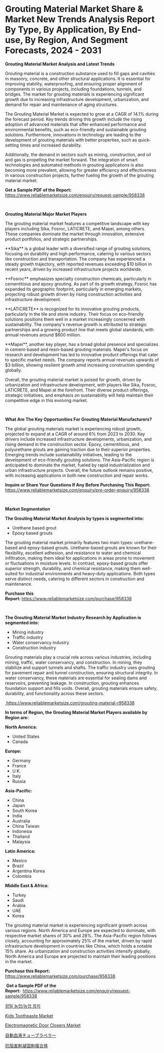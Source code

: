 <p><h1>Grouting Material Market Share & Market New Trends Analysis Report By Type, By Application, By End-use, By Region, And Segment Forecasts, 2024 - 2031</h1></p><p><strong>Grouting Material Market Analysis and Latest Trends</strong></p>
<p><p>Grouting material is a construction substance used to fill gaps and cavities in masonry, concrete, and other structural applications. It is essential for improving stability, waterproofing, and ensuring proper alignment of components in various projects, including foundations, tunnels, and bridges. The market for grouting materials is experiencing significant growth due to increasing infrastructure development, urbanization, and demand for repair and maintenance of aging structures.</p><p>The Grouting Material Market is expected to grow at a CAGR of 14.1% during the forecast period. Key trends driving this growth include the rising adoption of advanced materials that offer enhanced performance and environmental benefits, such as eco-friendly and sustainable grouting solutions. Furthermore, innovations in technology are leading to the development of grouting materials with better properties, such as quick-setting times and increased durability.</p><p>Additionally, the demand in sectors such as mining, construction, and oil and gas is propelling the market forward. The integration of smart technologies and automated methods in grouting applications is also becoming more prevalent, allowing for greater efficiency and effectiveness in various construction projects, further fueling the growth of the grouting material market.</p></p>
<p><strong>Get a Sample PDF of the Report:&nbsp;</strong> <a href="https://www.reliablemarketsize.com/enquiry/request-sample/958338">https://www.reliablemarketsize.com/enquiry/request-sample/958338</a></p>
<p>&nbsp;</p>
<p><strong>Grouting Material Major Market Players</strong></p>
<p><p>The grouting material market features a competitive landscape with key players including Sika, Fosroc, LATICRETE, and Mapei, among others. These companies dominate the market through innovation, extensive product portfolios, and strategic partnerships.</p><p>**Sika** is a global leader with a diversified range of grouting solutions, focusing on durability and high performance, catering to various sectors like construction and transportation. The company has experienced a steady growth trajectory, with reported revenues exceeding $10 billion in recent years, driven by increased infrastructure projects worldwide.</p><p>**Fosroc** emphasizes specialty construction chemicals, particularly in cementitious and epoxy grouting. As part of its growth strategy, Fosroc has expanded its geographic footprint, particularly in emerging markets, projecting robust growth driven by rising construction activities and infrastructure development.</p><p>**LATICRETE** is recognized for its innovative grouting products, particularly in the tile and stone industry. Their focus on eco-friendly solutions positions them well in a market increasingly concerned with sustainability. The company's revenue growth is attributed to strategic partnerships and a growing product line that meets global standards, with annual revenues around $600 million.</p><p>**Mapei**, another key player, has a broad global presence and specializes in cement-based and resin-based grouting materials. Mapei's focus on research and development has led to innovative product offerings that cater to specific market needs. The company reports annual revenues upwards of $3 billion, showing resilient growth amid increasing construction spending globally.</p><p>Overall, the grouting material market is poised for growth, driven by urbanization and infrastructure development, with players like Sika, Fosroc, LATICRETE, and Mapei at the forefront. Their diverse product offerings, strategic initiatives, and emphasis on sustainability will help maintain their competitive edge in this evolving market.</p></p>
<p>&nbsp;</p>
<p><strong>What Are The Key Opportunities For Grouting Material Manufacturers?</strong></p>
<p><p>The global grouting materials market is experiencing robust growth, projected to expand at a CAGR of around 6% from 2023 to 2030. Key drivers include increased infrastructure developments, urbanization, and rising demand in the construction sector. Epoxy, cementitious, and polyurethane grouts are gaining traction due to their superior properties. Emerging trends include sustainability initiatives, leading to the development of eco-friendly grouting solutions. The Asia-Pacific region is anticipated to dominate the market, fueled by rapid industrialization and urban infrastructure projects. Overall, the future outlook remains positive, with increasing applications in both new construction and repair works.</p></p>
<p><strong>Inquire or Share Your Questions If Any Before Purchasing This Report:</strong> <a href="https://www.reliablemarketsize.com/enquiry/pre-order-enquiry/958338">https://www.reliablemarketsize.com/enquiry/pre-order-enquiry/958338</a></p>
<p>&nbsp;</p>
<p><strong>Market Segmentation</strong></p>
<p><strong>The Grouting Material Market Analysis by types is segmented into:</strong></p>
<p><ul><li>Urethane based grout</li><li>Epoxy based grouts</li></ul></p>
<p><p>The grouting material market primarily features two main types: urethane-based and epoxy-based grouts. Urethane-based grouts are known for their flexibility, excellent adhesion, and resistance to water and chemical infiltration, making them ideal for applications in areas prone to movement or fluctuations in moisture levels. In contrast, epoxy-based grouts offer superior strength, durability, and chemical resistance, making them well-suited for industrial environments and heavy-duty applications. Both types serve distinct needs, catering to different sectors in construction and maintenance.</p></p>
<p><strong>Purchase this Report:&nbsp;</strong><a href="https://www.reliablemarketsize.com/purchase/958338">https://www.reliablemarketsize.com/purchase/958338</a></p>
<p>&nbsp;</p>
<p><strong>The Grouting Material Market Industry Research by Application is segmented into:</strong></p>
<p><ul><li>Mining industry</li><li>Traffic industry</li><li>Water conservancy industry</li><li>Construction industry</li></ul></p>
<p><p>Grouting materials play a crucial role across various industries, including mining, traffic, water conservancy, and construction. In mining, they stabilize and support tunnels and shafts. The traffic industry uses grouting for pavement repair and tunnel construction, ensuring structural integrity. In water conservancy, these materials are essential for sealing dams and reservoirs, preventing leakage. In construction, grouting enhances foundation support and fills voids. Overall, grouting materials ensure safety, durability, and functionality across these sectors.</p></p>
<p><a href="https://www.reliablemarketsize.com/grouting-material-r958338">&nbsp;https://www.reliablemarketsize.com/grouting-material-r958338</a></p>
<p><strong>In terms of Region, the Grouting Material Market Players available by Region are:</strong></p>
<p>
    <p> <strong> North America: </strong>
        <ul>
            <li>United States</li>
            <li>Canada</li>
        </ul>
        </p> 
    <p> <strong> Europe: </strong>
        <ul>
            <li>Germany</li>
            <li>France</li>
            <li>U.K.</li>
            <li>Italy</li>
            <li>Russia</li>
        </ul>
        </p> 
    <p> <strong> Asia-Pacific: </strong>
        <ul>
            <li>China</li>
            <li>Japan</li>
            <li>South Korea</li>
            <li>India</li>
            <li>Australia</li>
            <li>China Taiwan</li>
            <li>Indonesia</li>
            <li>Thailand</li>
            <li>Malaysia</li>
        </ul>
        </p> 
    <p> <strong> Latin America: </strong>
        <ul>
            <li>Mexico</li>
            <li>Brazil</li>
            <li>Argentina Korea</li>
            <li>Colombia</li>
        </ul>
        </p> 
    <p> <strong> Middle East & Africa: </strong>
        <ul>
            <li>Turkey</li>
            <li>Saudi</li>
            <li>Arabia</li>
            <li>UAE</li>
            <li>Korea</li>
        </ul>
    </p>
    </p>
<p><p>The grouting material market is experiencing significant growth across various regions. North America and Europe are expected to dominate, with respective market shares of 30% and 28%. The Asia-Pacific region follows closely, accounting for approximately 25% of the market, driven by rapid infrastructure development in countries like China, which holds a notable 15% share. As urbanization and construction activities intensify globally, North America and Europe are projected to maintain their leading positions in the market.</p></p>
<p><strong>Purchase this Report: </strong><a href="https://www.reliablemarketsize.com/purchase/958338">https://www.reliablemarketsize.com/purchase/958338</a></p>
<p>&nbsp;<strong>Get a Sample PDF of the Report:&nbsp;&nbsp;</strong><a href="https://www.reliablemarketsize.com/enquiry/request-sample/958338">https://www.reliablemarketsize.com/enquiry/request-sample/958338</a></p>
<p><strong></strong></p>
<p><p><a href="https://medium.com/@iarhbiqv81/%EA%B8%80%EB%A1%9C%EB%B2%8C-%EC%A0%95%EB%B0%80-%EB%86%8D%EC%97%85-%EB%86%8D%EC%82%AC-%EC%9E%A5%EC%B9%98-%EC%8B%9C%EC%9E%A5-%EB%B6%84%EC%84%9D-%EC%A3%BC%EC%9A%94-%EC%8B%9C%EC%9E%A5-%EB%8F%99%ED%96%A5-%EB%B0%8F-%ED%96%A5%ED%9B%84-%EC%A0%84%EB%A7%9D-2024-2031-927a35dfc5fe?postPublishedType=initial">정밀 농업/농업 장치</a></p><p><a href="https://issuu.com/reportprime-2/docs/kids-toothpaste-market-size-2030.pp_8d3efb7312eea5">Kids Toothpaste Market</a></p><p><a href="https://medium.com/@carlahoustonh51/this-report-aims-to-provide-a-comprehensive-presentation-of-the-global-market-for-electromagnetic-29a1b874619b">Electromagnetic Door Closers Market</a></p><p><a href="https://medium.com/@qarpaiop35/automated-blood-tube-labeler-market-%E3%81%AE%E3%82%B0%E3%83%AD%E3%83%BC%E3%83%90%E3%83%AB%E5%B8%82%E5%A0%B4%E6%A6%82%E8%A6%81%E3%81%AF-%E4%B8%96%E7%95%8C%E3%81%8A%E3%82%88%E3%81%B3%E4%B8%BB%E8%A6%81%E5%B8%82%E5%A0%B4%E3%81%AB%E3%81%8A%E3%81%91%E3%82%8B%E6%A5%AD%E7%95%8C%E3%81%AB%E5%BD%B1%E9%9F%BF%E3%82%92%E4%B8%8E%E3%81%88%E3%82%8B%E4%B8%BB%E8%A6%81%E3%81%AA%E3%83%88%E3%83%AC%E3%83%B3%E3%83%89%E3%81%AB%E3%81%A4%E3%81%84%E3%81%A6-%E7%8B%AC%E8%87%AA%E3%81%AE%E8%A6%96%E7%82%B9%E3%82%92%E6%8F%90%E4%BE%9B%E3%81%97%E3%81%BE%E3%81%99-513b6de748b8">自動血液チューブラベラー</a></p><p><a href="https://medium.com/@qarpaiop35/anti-inhibitor-coagulant-complex-market-%E3%81%AE%E3%82%B0%E3%83%AD%E3%83%BC%E3%83%90%E3%83%AB%E5%B8%82%E5%A0%B4%E6%A6%82%E8%A6%81%E3%81%AF-%E4%B8%96%E7%95%8C%E3%81%8A%E3%82%88%E3%81%B3%E4%B8%BB%E8%A6%81%E5%B8%82%E5%A0%B4%E3%81%AB%E3%81%8A%E3%81%91%E3%82%8B%E6%A5%AD%E7%95%8C%E3%81%AB%E5%BD%B1%E9%9F%BF%E3%82%92%E4%B8%8E%E3%81%88%E3%82%8B%E4%B8%BB%E8%A6%81%E3%81%AA%E3%83%88%E3%83%AC%E3%83%B3%E3%83%89%E3%81%AB%E3%81%A4%E3%81%84%E3%81%A6-%E7%8B%AC%E8%87%AA%E3%81%AE%E8%A6%96%E7%82%B9%E3%82%92%E6%8F%90%E4%BE%9B%E3%81%97%E3%81%BE%E3%81%99-46854f8e12ab">抗阻害剤凝固剤複合体</a></p></p>